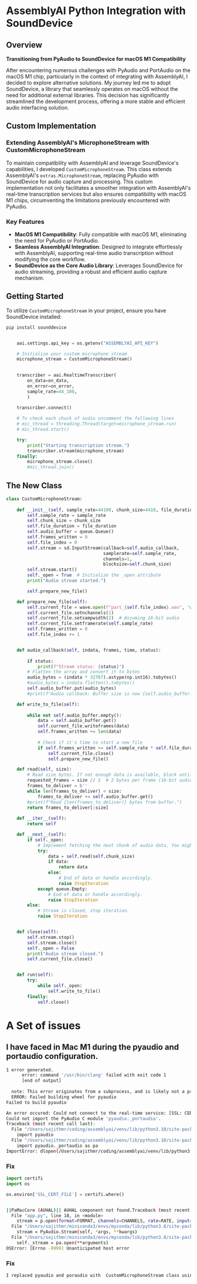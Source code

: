 # AssemblyAI Python Integration with SoundDevice

## Overview

**Transitioning from PyAudio to SoundDevice for macOS M1 Compatibility**

After encountering numerous challenges with PyAudio and PortAudio on the macOS M1 chip, particularly in the context of integrating with AssemblyAI, I decided to explore alternative solutions. My journey led me to adopt SoundDevice, a library that seamlessly operates on macOS without the need for additional external libraries. This decision has significantly streamlined the development process, offering a more stable and efficient audio interfacing solution.

## Custom Implementation

### Extending AssemblyAI's MicrophoneStream with CustomMicrophoneStream

To maintain compatibility with AssemblyAI and leverage SoundDevice's capabilities, I developed `CustomMicrophoneStream`. This class extends AssemblyAI's `extras.MicrophoneStream`, replacing PyAudio with SoundDevice for audio capture and processing. This custom implementation not only facilitates a smoother integration with AssemblyAI's real-time transcription services but also ensures compatibility with macOS M1 chips, circumventing the limitations previously encountered with PyAudio.

### Key Features

- **MacOS M1 Compatibility**: Fully compatible with macOS M1, eliminating the need for PyAudio or PortAudio.
- **Seamless AssemblyAI Integration**: Designed to integrate effortlessly with AssemblyAI, supporting real-time audio transcription without modifying the core workflow.
- **SoundDevice as the Core Audio Library**: Leverages SoundDevice for audio streaming, providing a robust and efficient audio capture mechanism.

## Getting Started

To utilize `CustomMicrophoneStream` in your project, ensure you have SoundDevice installed:

```bash
pip install sounddevice
```

```python

    aai.settings.api_key = os.getenv("ASSEMBLYAI_API_KEY")

    # Initialize your custom microphone stream
    microphone_stream = CustomMicrophoneStream()
    

    transcriber = aai.RealtimeTranscriber(
        on_data=on_data,
        on_error=on_error,
        sample_rate=44_100,
        )
    
    transcriber.connect()

    # To check each chuck of audio uncomment the following lines
    # mic_thread = threading.Thread(target=microphone_stream.run)
    # mic_thread.start()

    try:
        print("Starting transcription stream.")
        transcriber.stream(microphone_stream)
    finally:
        microphone_stream.close()
        #mic_thread.join()

```

## The New Class

```python
class CustomMicrophoneStream:
    
    def __init__(self, sample_rate=44100, chunk_size=4410, file_duration=5):
        self.sample_rate = sample_rate
        self.chunk_size = chunk_size
        self.file_duration = file_duration
        self.audio_buffer = queue.Queue()
        self.frames_written = 0
        self.file_index = 0
        self.stream = sd.InputStream(callback=self.audio_callback, 
                                     samplerate=self.sample_rate, 
                                     channels=1, 
                                     blocksize=self.chunk_size)
        self.stream.start()
        self._open = True  # Initialize the _open attribute
        print("Audio stream started.")

        self.prepare_new_file()

    def prepare_new_file(self):
        self.current_file = wave.open(f"part_{self.file_index}.wav", 'wb')
        self.current_file.setnchannels(1)
        self.current_file.setsampwidth(2)  # Assuming 16-bit audio
        self.current_file.setframerate(self.sample_rate)
        self.frames_written = 0
        self.file_index += 1


    def audio_callback(self, indata, frames, time, status):
        
        if status:
            print(f"Stream status: {status}")
        # Flatten the array and convert it to bytes
        audio_bytes = (indata * 32767).astype(np.int16).tobytes()
        #audio_bytes = indata.flatten().tobytes()
        self.audio_buffer.put(audio_bytes)
        #print(f"Audio callback: Buffer size is now {self.audio_buffer.qsize()} chunks.")

    def write_to_file(self):
        
        while not self.audio_buffer.empty():
            data = self.audio_buffer.get()
            self.current_file.writeframes(data)
            self.frames_written += len(data)
            
            # Check if it's time to start a new file
            if self.frames_written >= self.sample_rate * self.file_duration:
                self.current_file.close()
                self.prepare_new_file()

    def read(self, size):
        # Read size bytes. If not enough data is available, block until enough is available.
        requested_frames = size // 2  # 2 bytes per frame (16-bit audio)
        frames_to_deliver = b''
        while len(frames_to_deliver) < size:
            frames_to_deliver += self.audio_buffer.get()
        #print(f"Read {len(frames_to_deliver)} bytes from buffer.")
        return frames_to_deliver[:size]
    
    def __iter__(self):
        return self

    def __next__(self):
        if self._open:
            # Implement fetching the next chunk of audio data. You might need to adjust this logic.
            try:
                data = self.read(self.chunk_size)
                if data:
                    return data
                else:
                    # End of data or handle accordingly.
                    raise StopIteration
            except queue.Empty:
                # End of data or handle accordingly.
                raise StopIteration
        else:
            # Stream is closed, stop iteration.
            raise StopIteration


    def close(self):
        self.stream.stop()
        self.stream.close()
        self._open = False
        print("Audio stream closed.")
        self.current_file.close()


    def run(self):
        try:
            while self._open:
                self.write_to_file()
        finally:
            self.close()
```

# A Set of issues
##  I have faced in Mac M1 during the pyaudio and portaudio configuration.


```bash
1 error generated.
      error: command '/usr/bin/clang' failed with exit code 1
      [end of output]
  
  note: This error originates from a subprocess, and is likely not a problem with pip.
  ERROR: Failed building wheel for pyaudio
Failed to build pyaudio
```

```bash
An error occured: Could not connect to the real-time service: [SSL: CERTIFICATE_VERIFY_FAILED] certificate verify failed: unable to get local issuer certificate (_ssl.c:1007)
Could not import the PyAudio C module 'pyaudio._portaudio'.
Traceback (most recent call last):
  File "/Users/sajithmr/coding/assemblyai/venv/lib/python3.10/site-packages/assemblyai/extras.py", line 37, in __init__
    import pyaudio
  File "/Users/sajithmr/coding/assemblyai/venv/lib/python3.10/site-packages/pyaudio/__init__.py", line 111, in <module>
    import pyaudio._portaudio as pa
ImportError: dlopen(/Users/sajithmr/coding/assemblyai/venv/lib/python3.10/site-packages/pyaudio/_portaudio.cpython-310-darwin.so, 0x0002): symbol not found in flat namespace '_PaMacCore_SetupChannelMap'
```

### Fix
```python
import certifi
import os

os.environ['SSL_CERT_FILE'] = certifi.where()

```

```bash

||PaMacCore (AUHAL)|| AUHAL component not found.Traceback (most recent call last):
  File "app.py", line 18, in <module>
    stream = p.open(format=FORMAT, channels=CHANNELS, rate=RATE, input=True)
  File "/Users/sajithmr/miniconda3/envs/myconda/lib/python3.8/site-packages/pyaudio/__init__.py", line 639, in open
    stream = PyAudio.Stream(self, *args, **kwargs)
  File "/Users/sajithmr/miniconda3/envs/myconda/lib/python3.8/site-packages/pyaudio/__init__.py", line 441, in __init__
    self._stream = pa.open(**arguments)
OSError: [Errno -9999] Unanticipated host error

```

### Fix
```bash
I replaced pyaudio and poraudio with  CustomMicrophoneStream class using sounddevice

```

